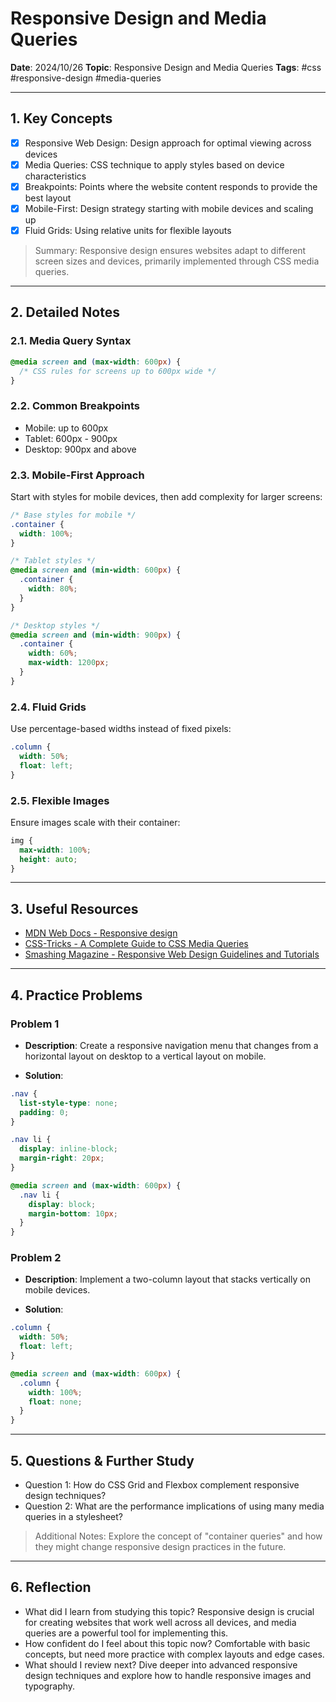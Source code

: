# Responsive Design and Media Queries

**Date**: 2024/10/26
**Topic**: Responsive Design and Media Queries
**Tags**: #css #responsive-design #media-queries

---

## 1. Key Concepts

- [x] Responsive Web Design: Design approach for optimal viewing across devices
- [x] Media Queries: CSS technique to apply styles based on device characteristics
- [x] Breakpoints: Points where the website content responds to provide the best layout
- [x] Mobile-First: Design strategy starting with mobile devices and scaling up
- [x] Fluid Grids: Using relative units for flexible layouts

> Summary: Responsive design ensures websites adapt to different screen sizes and devices, primarily implemented through CSS media queries.

---

## 2. Detailed Notes

### 2.1. Media Query Syntax

```css
@media screen and (max-width: 600px) {
  /* CSS rules for screens up to 600px wide */
}
```

### 2.2. Common Breakpoints

- Mobile: up to 600px
- Tablet: 600px - 900px
- Desktop: 900px and above

### 2.3. Mobile-First Approach

Start with styles for mobile devices, then add complexity for larger screens:

```css
/* Base styles for mobile */
.container {
  width: 100%;
}

/* Tablet styles */
@media screen and (min-width: 600px) {
  .container {
    width: 80%;
  }
}

/* Desktop styles */
@media screen and (min-width: 900px) {
  .container {
    width: 60%;
    max-width: 1200px;
  }
}
```

### 2.4. Fluid Grids

Use percentage-based widths instead of fixed pixels:

```css
.column {
  width: 50%;
  float: left;
}
```

### 2.5. Flexible Images

Ensure images scale with their container:

```css
img {
  max-width: 100%;
  height: auto;
}
```

---

## 3. Useful Resources

- [MDN Web Docs - Responsive design](https://developer.mozilla.org/en-US/docs/Learn/CSS/CSS_layout/Responsive_Design)
- [CSS-Tricks - A Complete Guide to CSS Media Queries](https://css-tricks.com/a-complete-guide-to-css-media-queries/)
- [Smashing Magazine - Responsive Web Design Guidelines and Tutorials](https://www.smashingmagazine.com/2011/01/guidelines-for-responsive-web-design/)

---

## 4. Practice Problems

### Problem 1

- **Description**: Create a responsive navigation menu that changes from a horizontal layout on desktop to a vertical layout on mobile.

- **Solution**:

```css
.nav {
  list-style-type: none;
  padding: 0;
}

.nav li {
  display: inline-block;
  margin-right: 20px;
}

@media screen and (max-width: 600px) {
  .nav li {
    display: block;
    margin-bottom: 10px;
  }
}
```

### Problem 2

- **Description**: Implement a two-column layout that stacks vertically on mobile devices.

- **Solution**:

```css
.column {
  width: 50%;
  float: left;
}

@media screen and (max-width: 600px) {
  .column {
    width: 100%;
    float: none;
  }
}
```

---

## 5. Questions & Further Study

- Question 1: How do CSS Grid and Flexbox complement responsive design techniques?
- Question 2: What are the performance implications of using many media queries in a stylesheet?

> Additional Notes: Explore the concept of "container queries" and how they might change responsive design practices in the future.

---

## 6. Reflection

- What did I learn from studying this topic? Responsive design is crucial for creating websites that work well across all devices, and media queries are a powerful tool for implementing this.
- How confident do I feel about this topic now? Comfortable with basic concepts, but need more practice with complex layouts and edge cases.
- What should I review next? Dive deeper into advanced responsive design techniques and explore how to handle responsive images and typography.

